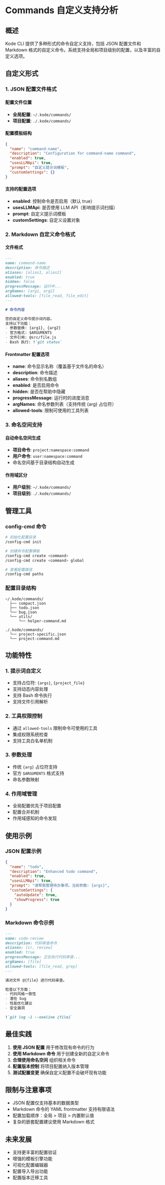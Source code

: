 # Commands 自定义支持分析

## 概述

Kode CLI 提供了多种形式的命令自定义支持，包括 JSON 配置文件和 Markdown 格式的自定义命令。系统支持全局和项目级别的配置，以及丰富的自定义选项。

## 自定义形式

### 1. JSON 配置文件格式

#### 配置文件位置
- **全局配置**: `~/.kode/commands/`
- **项目配置**: `./.kode/commands/`

#### 配置模板结构
```json
{
  "name": "command-name",
  "description": "Configuration for command-name command",
  "enabled": true,
  "usesLLMApi": true,
  "prompt": "自定义提示词模板",
  "customSettings": {}
}
```

#### 支持的配置选项
- **enabled**: 控制命令是否启用（默认 true）
- **usesLLMApi**: 是否使用 LLM API（影响提示词扫描）
- **prompt**: 自定义提示词模板
- **customSettings**: 自定义设置对象

### 2. Markdown 自定义命令格式

#### 文件格式
```markdown
---
name: command-name
description: 命令描述
aliases: [alias1, alias2]
enabled: true
hidden: false
progressMessage: 运行中...
argNames: [arg1, arg2]
allowed-tools: [file_read, file_edit]
---

# 命令内容

您的自定义命令提示词内容。
支持以下功能：
- 参数替换: {arg1}, {arg2}
- 官方格式: $ARGUMENTS
- 文件引用: @src/file.js
- Bash 执行: !`git status`
```

#### Frontmatter 配置选项
- **name**: 命令显示名称（覆盖基于文件名的命名）
- **description**: 命令描述
- **aliases**: 命令别名数组
- **enabled**: 是否启用命令
- **hidden**: 是否在帮助中隐藏
- **progressMessage**: 运行时的进度消息
- **argNames**: 命名参数列表（支持传统 {arg} 占位符）
- **allowed-tools**: 限制可使用的工具列表

### 3. 命名空间支持

#### 自动命名空间生成
- **项目命令**: `project:namespace:command`
- **用户命令**: `user:namespace:command`
- 命名空间基于目录结构自动生成

#### 作用域区分
- **用户级别**: `~/.kode/commands/`
- **项目级别**: `./.kode/commands/`

## 管理工具

### config-cmd 命令
```bash
# 初始化配置目录
/config-cmd init

# 创建命令配置模板
/config-cmd create <command>
/config-cmd create <command> global

# 查看配置路径
/config-cmd paths
```

### 配置目录结构
```
~/.kode/commands/
  ├── compact.json
  ├── todo.json
  └── bug.json
  └── utils/
      └── helper-command.md

./.kode/commands/
  └── project-specific.json
  └── project-command.md
```

## 功能特性

### 1. 提示词自定义
- 支持占位符: `{args}`, `{project_file}`
- 支持动态内容处理
- 支持 Bash 命令执行
- 支持文件引用解析

### 2. 工具权限控制
- 通过 `allowed-tools` 限制命令可使用的工具
- 集成权限系统检查
- 支持工具白名单机制

### 3. 参数处理
- 传统 `{arg}` 占位符支持
- 官方 `$ARGUMENTS` 格式支持
- 命名参数映射

### 4. 作用域管理
- 全局配置优先于项目配置
- 配置合并机制
- 作用域感知的命令发现

## 使用示例

### JSON 配置示例
```json
{
  "name": "todo",
  "description": "Enhanced todo command",
  "enabled": true,
  "usesLLMApi": true,
  "prompt": "请帮我管理待办事项。当前参数: {args}",
  "customSettings": {
    "autoUpdate": true,
    "showProgress": true
  }
}
```

### Markdown 命令示例
```markdown
---
name: code-review
description: 代码审查命令
aliases: [cr, review]
enabled: true
progressMessage: 正在执行代码审查...
argNames: [file]
allowed-tools: [file_read, grep]
---

请对文件 @{file} 进行代码审查。

检查以下方面：
- 代码风格一致性
- 潜在 bug
- 性能优化建议
- 安全漏洞

!`git log -1 --oneline {file}`
```

## 最佳实践

1. **使用 JSON 配置** 用于修改现有命令的行为
2. **使用 Markdown 命令** 用于创建全新的自定义命令
3. **合理使用命名空间** 组织相关命令
4. **配置版本控制** 将项目配置纳入版本管理
5. **测试配置变更** 确保自定义配置不会破坏现有功能

## 限制与注意事项

- JSON 配置仅支持基本的数据类型
- Markdown 命令的 YAML frontmatter 支持有限语法
- 配置加载顺序：全局 > 项目 > 内置默认值
- 复杂的嵌套配置建议使用 Markdown 格式

## 未来发展

- 支持更丰富的配置验证
- 增强的模板引擎功能
- 可视化配置编辑器
- 配置导入导出功能
- 配置版本迁移工具